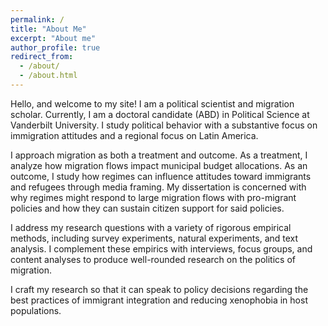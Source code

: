 ```yaml
---
permalink: /
title: "About Me"
excerpt: "About me"
author_profile: true
redirect_from: 
  - /about/
  - /about.html
---
```


Hello, and welcome to my site! I am a political scientist and migration scholar. Currently, I am a doctoral candidate (ABD) in Political Science at Vanderbilt University. I study political behavior with a substantive focus on immigration attitudes and a regional focus on Latin America.

I approach migration as both a treatment and outcome. As a treatment, I analyze how migration flows impact municipal budget allocations. As an outcome, I study how regimes can influence attitudes toward immigrants and refugees through media framing. My dissertation is concerned with why regimes might respond to large migration flows with pro-migrant policies and how they can sustain citizen support for said policies.

I address my research questions with a variety of rigorous empirical methods, including survey experiments, natural experiments, and text analysis. I complement these empirics with interviews, focus groups, and content analyses to produce well-rounded research on the politics of migration. 

I craft my research so that it can speak to policy decisions regarding the best practices of immigrant integration and reducing xenophobia in host populations. 
